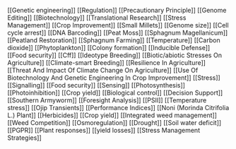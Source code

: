 [[Genetic engineering]]
[[Regulation]]
[[Precautionary Principle]]
[[Genome Editing]]
[[Biotechnology]]
[[Translational Research]]
[[Stress Management]]
[[Crop Improvement]]
[[Small Millets]]
[[Genome size]]
[[Cell cycle arrest]]
[[DNA Barcoding]]
[[Peat Moss]]
[[Sphagnum Magellanicum]]
[[Peatland Restoration]]
[[Sphagnum Farming]]
[[Temperature]]
[[Carbon dioxide]]
[[Phytoplankton]]
[[Colony formation]]
[[Inducible Defense]]
[[Food security]]
[[Cff]]
[[Ideotype Breeding]]
[[Biotic/abiotic Stresses On Agriculture]]
[[Climate-smart Breeding]]
[[Resilience In Agriculture]]
[[Threat And Impact Of Climate Change On Agriculture]]
[[Use Of Biotechnology And Genetic Engineering In Crop Improvement]]
[[Stress]]
[[Signalling]]
[[Food security]]
[[Sensing]]
[[Photosynthesis]]
[[Photoinhibition]]
[[Crop yield]]
[[Biological control]]
[[Decision Support]]
[[Southern Armyworm]]
[[Foresight Analysis]]
[[PSII]]
[[Temperature stress]]
[[Ojip Transients]]
[[Performance Indices]]
[[Noni (Morinda Citrifolia L.) Plant]]
[[Herbicides]]
[[Crop yield]]
[[Integrated weed management]]
[[Weed Competition]]
[[Osmoregulation]]
[[Drought]]
[[Soil water deficit]]
[[PGPR]]
[[Plant responses]]
[[yield losses]]
[[Stress Management Strategies]]
